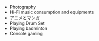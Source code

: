 - Photography
- Hi-Fi music consumption and equipments
- アニメとマンガ
- Playing Drum Set
- Playing badminton
- Console gaming